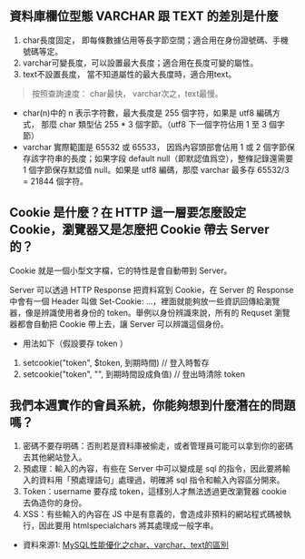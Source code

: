 ## 資料庫欄位型態 VARCHAR 跟 TEXT 的差別是什麼


1. char長度固定， 即每條數據佔用等長字節空間；適合用在身份證號碼、手機號碼等定。
2. varchar可變長度，可以設置最大長度；適合用在長度可變的屬性。
3. text不設置長度， 當不知道屬性的最大長度時，適合用text。

> 按照查詢速度： char最快， varchar次之，text最慢。

- char(n)中的 n 表示字符數，最大長度是 255 個字符，如果是 utf8 編碼方式， 那麼 char 類型佔 255 * 3 個字節。（utf8 下一個字符佔用 1 至 3 個字節）
- varchar 實際範圍是 65532 或 65533， 因爲內容頭部會佔用 1 或 2 個字節保存該字符串的長度；如果字段 default null（即默認值爲空），整條記錄還需要 1 個字節保存默認值 null。如果是 utf8 編碼，那麼 varchar 最多存 65532/3 = 21844 個字符。


## Cookie 是什麼？在 HTTP 這一層要怎麼設定 Cookie，瀏覽器又是怎麼把 Cookie 帶去 Server 的？


Cookie 就是一個小型文字檔，它的特性是會自動帶到 Server。

Server 可以透過 HTTP Response 把資料寫到 Cookie，在 Server 的 Response 中會有一個 Header 叫做 Set-Cookie: ...，裡面就能夠放一些資訊回傳給瀏覽器，像是辨識使用者身份的 token。舉例以身份辨識來說，所有的 Requset 瀏覽器都會自動把 Cookie 帶上去，讓 Server 可以辨識這個身份。

- 用法如下（假設要存 token ）
1. setcookie("token", $token, 到期時間)     // 登入時暫存
2. setcookie("token", "", 到期時間設成負值)  // 登出時清除 token
 

## 我們本週實作的會員系統，你能夠想到什麼潛在的問題嗎？


1. 密碼不要存明碼：否則若是資料庫被偷走，或者管理員可能可以拿到你的密碼去其他網站登入。
2. 預處理：輸入的內容，有些在 Server 中可以變成是 sql 的指令，因此要將輸入的資料用「預處理語句」處理過，明確將 sql 指令和輸入內容區分開來。
3. Token：username 要存成 token，這樣別人才無法透過更改瀏覽器 cookie 去偽造你的身份。
4. XSS：有些輸入的內容在 JS 中是有意義的，會造成非預料的網站程式碼被執行，因此要用 htmlspecialchars 將其處理成一般字串。




- 資料來源1: [MySQL性能優化之char、varchar、text的區別](https://www.twblogs.net/a/5c126982bd9eee5e40bb4de6)
